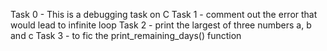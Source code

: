 Task 0 - This is a debugging task on C
Task 1 - comment out the error that would lead to infinite loop
Task 2 - print the largest of three numbers a, b and c
Task 3 -  to fic the print_remaining_days() function
